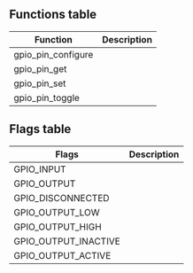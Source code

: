 ## Functions table
| Function | Description |
| --- | --- |
| gpio_pin_configure |  |
| gpio_pin_get |  |
| gpio_pin_set |  |
| gpio_pin_toggle |  |

## Flags table
| Flags | Description
| --- | --- | 
| GPIO_INPUT | |
| GPIO_OUTPUT |  |
| GPIO_DISCONNECTED |  |
| GPIO_OUTPUT_LOW |  |
| GPIO_OUTPUT_HIGH |  |
| GPIO_OUTPUT_INACTIVE |  |
| GPIO_OUTPUT_ACTIVE |  |
